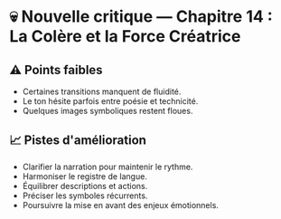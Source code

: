 # 💀 Nouvelle critique — Chapitre 14 : La Colère et la Force Créatrice

## ⚠️ Points faibles
- Certaines transitions manquent de fluidité.
- Le ton hésite parfois entre poésie et technicité.
- Quelques images symboliques restent floues.

## 📈 Pistes d'amélioration
- Clarifier la narration pour maintenir le rythme.
- Harmoniser le registre de langue.
- Équilibrer descriptions et actions.
- Préciser les symboles récurrents.
- Poursuivre la mise en avant des enjeux émotionnels.
